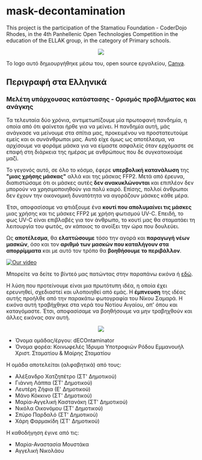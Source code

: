 # mask-decontamination
This project is the participation of the Stamatiou Foundation - CoderDojo Rhodes, in the 4th Panhellenic Open Technologies Competition in the education of the ELLAK group, in the category of Primary schools.

<p align="center">
<img src="https://user-images.githubusercontent.com/28193137/164255539-0d1b3ba9-052f-455c-835b-c063afe0aa8f.png" />
</p>

Το logo αυτό δημιουργήθηκε μέσω του, open source εργαλείου, [Canva](https://www.canva.com/).

## Περιγραφή στα Ελληνικά

### Μελέτη υπάρχουσας κατάστασης - Ορισμός προβλήματος και ανάγκης

Τα τελευταία δύο χρόνια, αντιμετωπίζουμε μία πρωτοφανή πανδημία, η οποία από ότι φαίνεται ήρθε για να μείνει. Η πανδημία αυτή, μάς ανάγκασε να μείνουμε στα σπίτια μας, προκειμένου να προστατευτούμε εμείς και οι συνάνθρωποι μας. Αυτό είχε όμως ως αποτέλεσμα, να αρχίσουμε να φοράμε μάσκα για να είμαστε ασφαλείς όταν ερχόμαστε σε επαφή στη διάρκεια της ημέρας με ανθρώπους που δε συγκατοικούμε μαζί.

Το γεγονός αυτό, σε όλο το κόσμο, έφερε **υπερβολική κατανάλωση** της **"μιας χρήσης μάσκας"** αλλά και της μάσκας FFP2. Μετά από έρευνα, διαπιστώσαμε ότι οι μάσκες αυτές **δεν ανακυκλώνονται** και επιπλέον δεν μπορούν να χρησιμοποιηθούν για πολύ καιρό. Επίσης, πολλοί άνθρωποι δεν έχουν την οικονομική δυνατότητα να αγοράζουν μάσκες κάθε μέρα.

Έτσι, αποφασίσαμε να φτιάξουμε ένα **κουτί που απολυμαίνει τις μάσκες** μιας χρήσης και τις μάσκες FFP2 με χρήση φωτισμού UV-C. Επειδή, το φως UV-C είναι επιβλαβές για τον άνθρωπο, το κουτί μας θα σταματάει τη λειτουργία του φωτός, αν κάποιος το ανοίξει την ώρα που δουλεύει.

Ως **αποτέλεσμα**, θα **ελαττώσουμε** τόσο την αγορά και **παραγωγή νέων μασκών**, όσο και τον **αριθμό των μασκών που καταλήγουν στα απορρίμματα** και με αυτό τον τρόπο θα **βοηθήσουμε το περιβάλλον**.

<a href="https://www.youtube.com/embed/nrsEj4lJNEg" title="Mask dECOntaminator"><img src="https://user-images.githubusercontent.com/28193137/171144110-81320e22-c229-4b36-826a-3ab30f89a214.png" alt="Our video" /></a>

Μπορείτε να δείτε το βίντεό μας πατώντας στην παραπάνω εικόνα ή [εδώ](https://www.youtube.com/watch?v=nrsEj4lJNEg).

Η λύση που προτείνουμε είναι μια πρωτότυπη ιδέα, η οποία έχει ερευνηθεί, σχεδιαστεί και υλοποιηθεί από εμάς. Η **έμπνευση** της ιδέας αυτής προήλθε από την παρακάτω φωτογραφία του Νίκου Σαμαρά. Η εικόνα αυτή τραβήχθηκε στα νερά του Νοτίου Αιγαίου, απ' όπου και καταγόμαστε. Έτσι, αποφασίσαμε να βοηθήσουμε να μην τραβηχθούν και άλλες εικόνας σαν αυτή. 

<p align="center">
<img src="https://user-images.githubusercontent.com/28193137/155489212-54e9f82b-6834-4fe7-a7f9-93c7ff513412.jpg" />
</p>

- Όνομα ομάδας/έργου: dECOntaminator
- Όνομα φορέα: Κοινωφελές Ίδρυμα Υποτροφιών Ρόδου Εμμανουήλ Χριστ. Σταματίου & Μαίρης Σταματίου

Η ομάδα αποτελείται (αλφαβητικά) από τους:
- Αλέξανδρο Χατζηπέτρο (ΣΤ' Δημοτικού)
- Γιάννη Λάππα (ΣΤ' Δημοτικού)
- Λευτέρη Ζήφια (Ε' Δημοτικού)
- Μάνο Κόκκινο (ΣΤ' Δημοτικού)
- Μαρία-Αγγελική Καστανάκη (ΣΤ' Δημοτικού)
- Νικόλα Οικονόμου (ΣΤ' Δημοτικού)
- Σπύρο Παρδαλό (ΣΤ' Δημοτικού)
- Χάρη Φαρμακίδη (ΣΤ' Δημοτικού)

Η καθοδήγηση έγινε από τις:
- Μαρία-Αναστασία Μουστάκα
- Αγγελική Νικολάου
